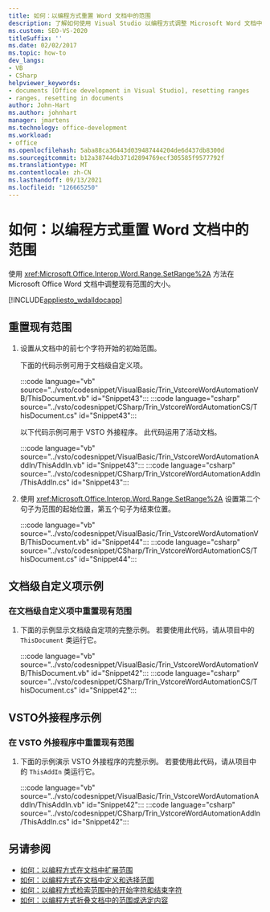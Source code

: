 ```yaml
---
title: 如何：以编程方式重置 Word 文档中的范围
description: 了解如何使用 Visual Studio 以编程方式调整 Microsoft Word 文档中现有范围的大小。
ms.custom: SEO-VS-2020
titleSuffix: ''
ms.date: 02/02/2017
ms.topic: how-to
dev_langs:
- VB
- CSharp
helpviewer_keywords:
- documents [Office development in Visual Studio], resetting ranges
- ranges, resetting in documents
author: John-Hart
ms.author: johnhart
manager: jmartens
ms.technology: office-development
ms.workload:
- office
ms.openlocfilehash: 5aba88ca36443d039487444204de6d437db8300d
ms.sourcegitcommit: b12a38744db371d2894769ecf305585f9577792f
ms.translationtype: MT
ms.contentlocale: zh-CN
ms.lasthandoff: 09/13/2021
ms.locfileid: "126665250"
---
```

# <a name="how-to-programmatically-reset-ranges-in-word-documents"></a>如何：以编程方式重置 Word 文档中的范围
  使用 <xref:Microsoft.Office.Interop.Word.Range.SetRange%2A> 方法在 Microsoft Office Word 文档中调整现有范围的大小。

 [!INCLUDE[appliesto_wdalldocapp](../vsto/includes/appliesto-wdalldocapp-md.md)]

## <a name="to-reset-an-existing-range"></a>重置现有范围

1. 设置从文档中的前七个字符开始的初始范围。

     下面的代码示例可用于文档级自定义项。

     :::code language="vb" source="../vsto/codesnippet/VisualBasic/Trin_VstcoreWordAutomationVB/ThisDocument.vb" id="Snippet43":::
     :::code language="csharp" source="../vsto/codesnippet/CSharp/Trin_VstcoreWordAutomationCS/ThisDocument.cs" id="Snippet43":::

     以下代码示例可用于 VSTO 外接程序。 此代码运用了活动文档。

     :::code language="vb" source="../vsto/codesnippet/VisualBasic/Trin_VstcoreWordAutomationAddIn/ThisAddIn.vb" id="Snippet43":::
     :::code language="csharp" source="../vsto/codesnippet/CSharp/Trin_VstcoreWordAutomationAddIn/ThisAddIn.cs" id="Snippet43":::

2. 使用 <xref:Microsoft.Office.Interop.Word.Range.SetRange%2A> 设置第二个句子为范围的起始位置，第五个句子为结束位置。

     :::code language="vb" source="../vsto/codesnippet/VisualBasic/Trin_VstcoreWordAutomationVB/ThisDocument.vb" id="Snippet44":::
     :::code language="csharp" source="../vsto/codesnippet/CSharp/Trin_VstcoreWordAutomationCS/ThisDocument.cs" id="Snippet44":::

## <a name="document-level-customization-example"></a>文档级自定义项示例

### <a name="to-reset-an-existing-range-in-a-document-level-customization"></a>在文档级自定义项中重置现有范围

1. 下面的示例显示文档级自定项的完整示例。 若要使用此代码，请从项目中的 `ThisDocument` 类运行它。

     :::code language="vb" source="../vsto/codesnippet/VisualBasic/Trin_VstcoreWordAutomationVB/ThisDocument.vb" id="Snippet42":::
     :::code language="csharp" source="../vsto/codesnippet/CSharp/Trin_VstcoreWordAutomationCS/ThisDocument.cs" id="Snippet42":::

## <a name="vsto-add-in-example"></a>VSTO外接程序示例

### <a name="to-reset-an-existing-range-in-a-vsto-add-in"></a>在 VSTO 外接程序中重置现有范围

1. 下面的示例演示 VSTO 外接程序的完整示例。 若要使用此代码，请从项目中的 `ThisAddIn` 类运行它。

     :::code language="vb" source="../vsto/codesnippet/VisualBasic/Trin_VstcoreWordAutomationAddIn/ThisAddIn.vb" id="Snippet42":::
     :::code language="csharp" source="../vsto/codesnippet/CSharp/Trin_VstcoreWordAutomationAddIn/ThisAddIn.cs" id="Snippet42":::

## <a name="see-also"></a>另请参阅
- [如何：以编程方式在文档中扩展范围](../vsto/how-to-programmatically-extend-ranges-in-documents.md)
- [如何：以编程方式在文档中定义和选择范围](../vsto/how-to-programmatically-define-and-select-ranges-in-documents.md)
- [如何：以编程方式检索范围中的开始字符和结束字符](../vsto/how-to-programmatically-retrieve-start-and-end-characters-in-ranges.md)
- [如何：以编程方式折叠文档中的范围或选定内容](../vsto/how-to-programmatically-collapse-ranges-or-selections-in-documents.md)
